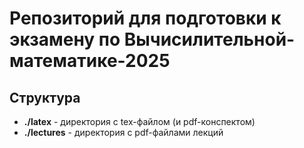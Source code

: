 # Репозиторий для подготовки к экзамену по Вычисилительной-математике-2025  

## Структура  
- **./latex** - директория с tex-файлом (и pdf-конспектом)  
- **./lectures** - директория с pdf-файлами лекций  